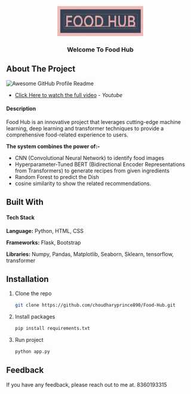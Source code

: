 
<div align="center">
  <a href="https://github.com/othneildrew/Best-README-Template">
    <img src="static/image/fhublogo2.png" alt="Logo" width="230" height="80">
  </a>
    <h3 align="center">Welcome To Food Hub</h3>
</div>

<!-- ABOUT THE PROJECT -->
## About The Project

<img alt="Awesome GitHub Profile Readme" src="uploads/ezgif.com-crop.gif"> </img>

- [Click Here to watch the full video](https://youtu.be/inn7iNcB7U4) - *Youtube*

#### Description
Food Hub is an innovative project that leverages cutting-edge machine learning, deep learning and transformer techniques to provide a comprehensive food-related experience to users. 

**The system combines the power of:-**
- CNN (Convolutional Neural Network) to identify food images
- Hyperparameter-Tuned BERT (Bidirectional Encoder Representations from Transformers) to generate recipes from given ingredients
- Random Forest to predict the Dish
- cosine similarity to show the related recommendations.


<!-- Built With -->
## Built With

#### Tech Stack
**Language:** Python, HTML, CSS

**Frameworks:** Flask, Bootstrap

**Libraries:** Numpy, Pandas, Matplotlib, Seaborn, Sklearn, tensorflow, transformer


<!-- Installation -->
## Installation

1. Clone the repo
   ```sh
   git clone https://github.com/choudharyprince890/Food-Hub.git
   ```
2. Install packages
   ```sh
   pip install requirements.txt
   ```
3. Run project
   ```sh
   python app.py
   ```

<!-- Feedback -->
## Feedback

If you have any feedback, please reach out to me at. 
8360193315



